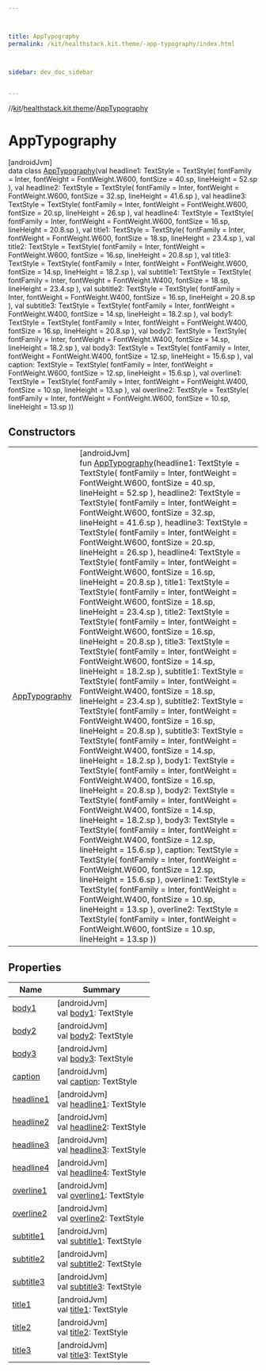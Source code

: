 ```yaml
---



title: AppTypography
permalink: /kit/healthstack.kit.theme/-app-typography/index.html



sidebar: dev_doc_sidebar


---
```




//[kit](/kit.html)/[healthstack.kit.theme](../index.html)/[AppTypography](index.html)



# AppTypography



[androidJvm]\
data class [AppTypography](index.html)(val headline1: TextStyle = TextStyle(
        fontFamily = Inter,
        fontWeight = FontWeight.W600,
        fontSize = 40.sp,
        lineHeight = 52.sp
    ), val headline2: TextStyle = TextStyle(
        fontFamily = Inter,
        fontWeight = FontWeight.W600,
        fontSize = 32.sp,
        lineHeight = 41.6.sp
    ), val headline3: TextStyle = TextStyle(
        fontFamily = Inter,
        fontWeight = FontWeight.W600,
        fontSize = 20.sp,
        lineHeight = 26.sp
    ), val headline4: TextStyle = TextStyle(
        fontFamily = Inter,
        fontWeight = FontWeight.W600,
        fontSize = 16.sp,
        lineHeight = 20.8.sp
    ), val title1: TextStyle = TextStyle(
        fontFamily = Inter,
        fontWeight = FontWeight.W600,
        fontSize = 18.sp,
        lineHeight = 23.4.sp
    ), val title2: TextStyle = TextStyle(
        fontFamily = Inter,
        fontWeight = FontWeight.W600,
        fontSize = 16.sp,
        lineHeight = 20.8.sp
    ), val title3: TextStyle = TextStyle(
        fontFamily = Inter,
        fontWeight = FontWeight.W600,
        fontSize = 14.sp,
        lineHeight = 18.2.sp
    ), val subtitle1: TextStyle = TextStyle(
        fontFamily = Inter,
        fontWeight = FontWeight.W400,
        fontSize = 18.sp,
        lineHeight = 23.4.sp
    ), val subtitle2: TextStyle = TextStyle(
        fontFamily = Inter,
        fontWeight = FontWeight.W400,
        fontSize = 16.sp,
        lineHeight = 20.8.sp
    ), val subtitle3: TextStyle = TextStyle(
        fontFamily = Inter,
        fontWeight = FontWeight.W400,
        fontSize = 14.sp,
        lineHeight = 18.2.sp
    ), val body1: TextStyle = TextStyle(
        fontFamily = Inter,
        fontWeight = FontWeight.W400,
        fontSize = 16.sp,
        lineHeight = 20.8.sp
    ), val body2: TextStyle = TextStyle(
        fontFamily = Inter,
        fontWeight = FontWeight.W400,
        fontSize = 14.sp,
        lineHeight = 18.2.sp
    ), val body3: TextStyle = TextStyle(
        fontFamily = Inter,
        fontWeight = FontWeight.W400,
        fontSize = 12.sp,
        lineHeight = 15.6.sp
    ), val caption: TextStyle = TextStyle(
        fontFamily = Inter,
        fontWeight = FontWeight.W600,
        fontSize = 12.sp,
        lineHeight = 15.6.sp
    ), val overline1: TextStyle = TextStyle(
        fontFamily = Inter,
        fontWeight = FontWeight.W400,
        fontSize = 10.sp,
        lineHeight = 13.sp
    ), val overline2: TextStyle = TextStyle(
        fontFamily = Inter,
        fontWeight = FontWeight.W600,
        fontSize = 10.sp,
        lineHeight = 13.sp
    ))



## Constructors


| | |
|---|---|
| [AppTypography](-app-typography.html) | [androidJvm]<br>fun [AppTypography](-app-typography.html)(headline1: TextStyle = TextStyle(         fontFamily = Inter,         fontWeight = FontWeight.W600,         fontSize = 40.sp,         lineHeight = 52.sp     ), headline2: TextStyle = TextStyle(         fontFamily = Inter,         fontWeight = FontWeight.W600,         fontSize = 32.sp,         lineHeight = 41.6.sp     ), headline3: TextStyle = TextStyle(         fontFamily = Inter,         fontWeight = FontWeight.W600,         fontSize = 20.sp,         lineHeight = 26.sp     ), headline4: TextStyle = TextStyle(         fontFamily = Inter,         fontWeight = FontWeight.W600,         fontSize = 16.sp,         lineHeight = 20.8.sp     ), title1: TextStyle = TextStyle(         fontFamily = Inter,         fontWeight = FontWeight.W600,         fontSize = 18.sp,         lineHeight = 23.4.sp     ), title2: TextStyle = TextStyle(         fontFamily = Inter,         fontWeight = FontWeight.W600,         fontSize = 16.sp,         lineHeight = 20.8.sp     ), title3: TextStyle = TextStyle(         fontFamily = Inter,         fontWeight = FontWeight.W600,         fontSize = 14.sp,         lineHeight = 18.2.sp     ), subtitle1: TextStyle = TextStyle(         fontFamily = Inter,         fontWeight = FontWeight.W400,         fontSize = 18.sp,         lineHeight = 23.4.sp     ), subtitle2: TextStyle = TextStyle(         fontFamily = Inter,         fontWeight = FontWeight.W400,         fontSize = 16.sp,         lineHeight = 20.8.sp     ), subtitle3: TextStyle = TextStyle(         fontFamily = Inter,         fontWeight = FontWeight.W400,         fontSize = 14.sp,         lineHeight = 18.2.sp     ), body1: TextStyle = TextStyle(         fontFamily = Inter,         fontWeight = FontWeight.W400,         fontSize = 16.sp,         lineHeight = 20.8.sp     ), body2: TextStyle = TextStyle(         fontFamily = Inter,         fontWeight = FontWeight.W400,         fontSize = 14.sp,         lineHeight = 18.2.sp     ), body3: TextStyle = TextStyle(         fontFamily = Inter,         fontWeight = FontWeight.W400,         fontSize = 12.sp,         lineHeight = 15.6.sp     ), caption: TextStyle = TextStyle(         fontFamily = Inter,         fontWeight = FontWeight.W600,         fontSize = 12.sp,         lineHeight = 15.6.sp     ), overline1: TextStyle = TextStyle(         fontFamily = Inter,         fontWeight = FontWeight.W400,         fontSize = 10.sp,         lineHeight = 13.sp     ), overline2: TextStyle = TextStyle(         fontFamily = Inter,         fontWeight = FontWeight.W600,         fontSize = 10.sp,         lineHeight = 13.sp     )) |


## Properties


| Name | Summary |
|---|---|
| [body1](body1.html) | [androidJvm]<br>val [body1](body1.html): TextStyle |
| [body2](body2.html) | [androidJvm]<br>val [body2](body2.html): TextStyle |
| [body3](body3.html) | [androidJvm]<br>val [body3](body3.html): TextStyle |
| [caption](caption.html) | [androidJvm]<br>val [caption](caption.html): TextStyle |
| [headline1](headline1.html) | [androidJvm]<br>val [headline1](headline1.html): TextStyle |
| [headline2](headline2.html) | [androidJvm]<br>val [headline2](headline2.html): TextStyle |
| [headline3](headline3.html) | [androidJvm]<br>val [headline3](headline3.html): TextStyle |
| [headline4](headline4.html) | [androidJvm]<br>val [headline4](headline4.html): TextStyle |
| [overline1](overline1.html) | [androidJvm]<br>val [overline1](overline1.html): TextStyle |
| [overline2](overline2.html) | [androidJvm]<br>val [overline2](overline2.html): TextStyle |
| [subtitle1](subtitle1.html) | [androidJvm]<br>val [subtitle1](subtitle1.html): TextStyle |
| [subtitle2](subtitle2.html) | [androidJvm]<br>val [subtitle2](subtitle2.html): TextStyle |
| [subtitle3](subtitle3.html) | [androidJvm]<br>val [subtitle3](subtitle3.html): TextStyle |
| [title1](title1.html) | [androidJvm]<br>val [title1](title1.html): TextStyle |
| [title2](title2.html) | [androidJvm]<br>val [title2](title2.html): TextStyle |
| [title3](title3.html) | [androidJvm]<br>val [title3](title3.html): TextStyle |



